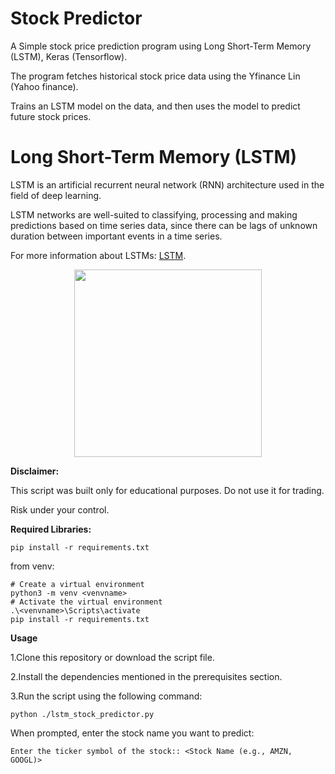 # Stock Predictor

A Simple stock price prediction program using Long Short-Term Memory (LSTM), Keras (Tensorflow).

The program fetches historical stock price data using the Yfinance Lin (Yahoo finance).

Trains an LSTM model on the data, and then uses the model to predict future stock prices.


# Long Short-Term Memory (LSTM) #
LSTM is an artificial recurrent neural network (RNN) architecture used in the field of deep learning.

LSTM networks are well-suited to classifying, processing and making predictions based on time series data, since there can be lags of unknown duration between important events in a time series.

For more information about LSTMs: [LSTM](https://medium.com/@kangeugine/long-short-term-memory-lstm-concept-cb3283934359). 


<p align="center">
<img src="https://miro.medium.com/v2/resize:fit:388/1*hG4zBCCRq18oi8aarj-owA.png" width="300" height="300">
</p>


**Disclaimer:**

This script was built only for educational purposes. Do not use it for trading.

Risk under your control.

**Required Libraries:**
```
pip install -r requirements.txt
```
from venv:
```
# Create a virtual environment
python3 -m venv <venvname>
# Activate the virtual environment
.\<venvname>\Scripts\activate
pip install -r requirements.txt
```
**Usage**

1.Clone this repository or download the script file.

2.Install the dependencies mentioned in the prerequisites section.

3.Run the script using the following command:

```
python ./lstm_stock_predictor.py
```

When prompted, enter the stock name you want to predict:
```
Enter the ticker symbol of the stock:: <Stock Name (e.g., AMZN, GOOGL)>
```
